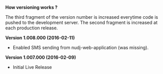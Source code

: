 **How versioning works ?** 

The third fragment of the version number is increased everytime code is pushed to the development server. The second fragment is increased at each production release. 

**Version 1.008.000 (2016-02-11)**

- Enabled SMS sending from nudj-web-application (was missing).

**Version 1.007.000 (2016-02-09)**

- Initial Live Release


